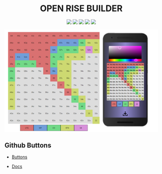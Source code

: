 <div align='center'>

# OPEN RISE BUILDER

![](https://img.shields.io/badge/React-17.0-blue)  ![](https://img.shields.io/badge/sass-^1.54.5-ff69b4)  ![](https://img.shields.io/badge/reactcolorful-^5.6-brightgreen)  ![](https://img.shields.io/badge/filesaver-^2.0.5-brightgreen)  ![](https://img.shields.io/badge/domtoimage-^2.6.0-brightgreen)  
</div>


<div align="center">

 ![alt text](/src/assets/openrise2.png "Title")
 
</div>

## Github Buttons

- [Buttons](https://buttons.github.io/)

- [Docs](https://github.com/ntkme/react-github-btn)

